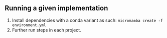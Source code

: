 ## Running a given implementation
1. Install dependencies with a conda variant as such: `micromamba create -f environment.yml`
2. Further run steps in each project.